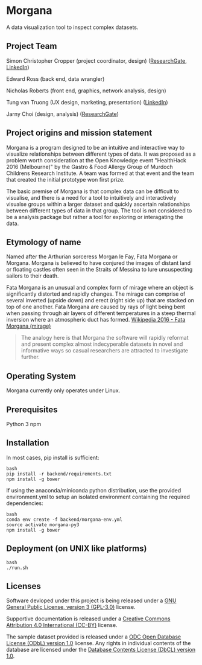 # Morgana

A data visualization tool to inspect complex datasets.

## Project Team

Simon Christopher Cropper (project coordinator, design) ([ResearchGate][12], [LinkedIn][13])

Edward Ross (back end, data wrangler)

Nicholas Roberts (front end, graphics, network analysis, design)

Tung van Truong (UX design, marketing, presentation) ([LinkedIn][17])

Jarny Choi (design, analysis) ([ResearchGate][14])

## Project origins and mission statement

Morgana is a program designed to be an intuitive and interactive way to visualize relationships between different types of data. It was proposed as a problem worth consideration at the Open Knowledge event "HealthHack 2016 (Melbourne)" by the Gastro & Food Allergy Group of Murdoch Childrens Research Institute. A team was formed at that event and the team that created the initial prototype won first prize.

The basic premise of Morgana is that complex data can be difficult to visualise, and there is a need for a tool to intuitively and interactively visualse groups within a larger dataset and quickly ascertain relationships between different types of data in that group. The tool is not considered to be a analysis package but rather a tool for exploring or interagating the data.

## Etymology of name

Named after the Arthurian sorceress Morgan le Fay, Fata Morgana or Morgana. Morgana is believed to have conjured the images of distant land or floating castles often seen in the Straits of Messina to lure unsuspecting sailors to their death.

Fata Morgana is an unusual and complex form of mirage where an object is significantly distorted and rapidly changes. The mirage can comprise of several inverted (upside down) and erect (right side up) that are stacked on top of one another. Fata Morgana are caused by rays of light being bent when passing through air layers of different temperatures in a steep thermal inversion where an atmospheric duct has formed.
[Wikipedia 2016 - Fata Morgana (mirage)][1]

> The analogy here is that Morgana the software will rapidly reformat and present complex almost indecyperable datasets in novel and informative ways so casual researchers are attracted to investigate further.

## Operating System

Morgana currently only operates under Linux.

## Prerequisites

Python 3
npm

## Installation

In most cases, pip install is sufficient:
  
	bash
	pip install -r backend/requirements.txt
	npm install -g bower

If using the anaconda/miniconda python distribution, use the provided environment.yml to setup an isolated environment containing the required dependencies:
	
	bash
	conda env create -f backend/morgana-env.yml
	source activate morgana-py3
	npm install -g bower


## Deployment (on UNIX like platforms)
	
	bash
	./run.sh

## Licenses

Software devloped under this project is being released under a [GNU General Public License, version 3 (GPL-3.0)][2] license.

Supportive documentation is released under a [Creative Commons Attribution 4.0 International (CC-BY)][3] license.

The sample dataset provided is released under a [ODC Open Database License (ODbL) version 1.0][6] license. Any rights in individual contents of the database are licensed under the [Database Contents License (DbCL) version 1.0][7].



[1]: https://en.wikipedia.org/wiki/Fata_Morgana_(mirage)
[2]: https://opensource.org/licenses/GPL-3.0
[3]: https://creativecommons.org/licenses/by/4.0/legalcode
[4]: http://plot.ly/
[5]: https://github.com/d3/d3
[6]: http://opendatacommons.org/licenses/odbl/1.0/
[7]: http://opendatacommons.org/licenses/dbcl/1.0/
[8]: https://www.researchgate.net/profile/David_Martino
[9]: https://au.linkedin.com/in/david-martino-812ab5b7
[10]: https://www.researchgate.net/profile/Jennifer_Koplin
[11]: https://au.linkedin.com/in/jennifer-koplin-6a085695
[12]: https://www.researchgate.net/profile/Simon_Cropper3
[13]: https://au.linkedin.com/in/simonchristophercropper
[14]: https://www.researchgate.net/profile/Jarny_Choi
[15]: https://au.linkedin.com/in/jagdishsawlani
[16]: https://twitter.com/jagdish_sawlani
[17]: https://au.linkedin.com/in/tungvantruong
